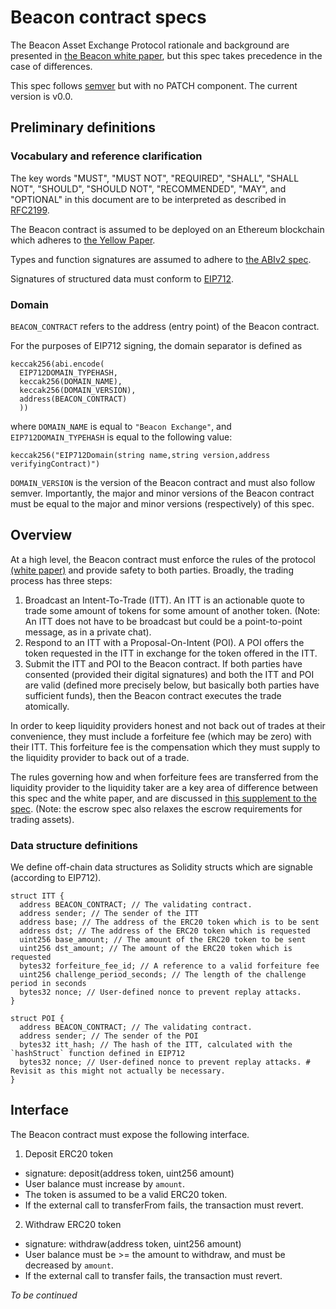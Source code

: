 # Beacon contract specs
The Beacon Asset Exchange Protocol rationale and background are
presented in [the Beacon white paper](https://beaconexchange.io/beacon.pdf),
but this spec takes precedence in the case of differences.

This spec follows [semver](https://semver.org/) but with no PATCH
component. The current version is v0.0.

## Preliminary definitions

### Vocabulary and reference clarification

The key words
"MUST", "MUST NOT", "REQUIRED", "SHALL", "SHALL NOT",
"SHOULD", "SHOULD NOT", "RECOMMENDED", "MAY", and "OPTIONAL"
in this document are to be interpreted as described in
[RFC2199](https://tools.ietf.org/html/rfc2119).

The Beacon contract is assumed to be deployed on an Ethereum blockchain which
adheres to [the Yellow Paper](https://ethereum.github.io/yellowpaper/paper.pdf).

Types and function signatures are assumed to adhere to
[the ABIv2 spec](https://solidity.readthedocs.io/en/v0.5.2/abi-spec.html).

Signatures of structured data must conform to
[EIP712](https://github.com/ethereum/EIPs/blob/38aa52e04652f/EIPS/eip-712.md).

### Domain

`BEACON_CONTRACT` refers to the address (entry point) of the Beacon contract.

For the purposes of EIP712 signing, the domain separator is defined as
```solidity
keccak256(abi.encode(
  EIP712DOMAIN_TYPEHASH,
  keccak256(DOMAIN_NAME),
  keccak256(DOMAIN_VERSION),
  address(BEACON_CONTRACT)
  ))
```
where `DOMAIN_NAME` is equal to `"Beacon Exchange"`, and
`EIP712DOMAIN_TYPEHASH` is equal to the following value:
```
keccak256("EIP712Domain(string name,string version,address verifyingContract)")
```

`DOMAIN_VERSION` is the version of the Beacon contract and must also follow
semver. Importantly, the major and minor versions of the Beacon contract
must be equal to the major and minor versions (respectively) of this spec.

## Overview
At a high level, the Beacon contract must enforce the rules of the protocol [(white paper)](https://beaconexchange.io/beacon.pdf) 
and provide safety to both parties. Broadly, the trading process has three
steps:
1. Broadcast an Intent-To-Trade (ITT). An ITT is an actionable quote to trade
some amount of tokens for some amount of another token. (Note: An ITT does not
have to be broadcast but could be a point-to-point message, as in a private
chat).
2. Respond to an ITT with a Proposal-On-Intent (POI). A POI offers the
token requested in the ITT in exchange for the token offered in the ITT.
3. Submit the ITT and POI to the Beacon contract. If both parties have
consented (provided their digital signatures) and both the ITT and POI are
valid (defined more precisely below, but basically both parties have
sufficient funds), then the Beacon contract executes the trade atomically.

In order to keep liquidity providers honest and not back out of trades at
their convenience, they must include a forfeiture fee (which may be zero)
with their ITT. This forfeiture fee is the compensation which they must
supply to the liquidity provider to back out of a trade.

The rules governing how and when forfeiture fees are transferred
from the liquidity provider to the liquidity taker are a key area of
difference between this spec and the white paper, and are discussed in
[this supplement to the spec](1_escrow_spec.md). (Note: the escrow spec
also relaxes the escrow requirements for trading assets).


### Data structure definitions

We define off-chain data structures as Solidity structs which are signable
(according to EIP712).

```solidity
struct ITT {
  address BEACON_CONTRACT; // The validating contract.
  address sender; // The sender of the ITT
  address base; // The address of the ERC20 token which is to be sent
  address dst; // The address of the ERC20 token which is requested
  uint256 base_amount; // The amount of the ERC20 token to be sent
  uint256 dst_amount; // The amount of the ERC20 token which is requested
  bytes32 forfeiture_fee_id; // A reference to a valid forfeiture fee
  uint256 challenge_period_seconds; // The length of the challenge period in seconds
  bytes32 nonce; // User-defined nonce to prevent replay attacks.
}

struct POI {
  address BEACON_CONTRACT; // The validating contract.
  address sender; // The sender of the POI
  bytes32 itt_hash; // The hash of the ITT, calculated with the `hashStruct` function defined in EIP712
  bytes32 nonce; // User-defined nonce to prevent replay attacks. # Revisit as this might not actually be necessary.
}
```

## Interface

The Beacon contract must expose the following interface.

1) Deposit ERC20 token
  - signature: deposit(address token, uint256 amount)
  - User balance must increase by `amount`.
  - The token is assumed to be a valid ERC20 token.
  - If the external call to transferFrom fails, the transaction must revert.
2) Withdraw ERC20 token
  - signature: withdraw(address token, uint256 amount)
  - User balance must be >= the amount to withdraw, and must be decreased by
    `amount`.
  - If the external call to transfer fails, the transaction must revert.

*To be continued*
